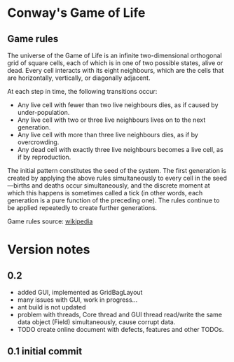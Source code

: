 # Conway's Game of Life

## Game rules

The universe of the Game of Life is an infinite two-dimensional orthogonal grid of square cells, each of which is in one of two possible states, alive or dead. Every cell interacts with its eight neighbours, which are the cells that are horizontally, vertically, or diagonally adjacent.

At each step in time, the following transitions occur:

* Any live cell with fewer than two live neighbours dies, as if caused by under-population.
* Any live cell with two or three live neighbours lives on to the next generation.
* Any live cell with more than three live neighbours dies, as if by overcrowding.
* Any dead cell with exactly three live neighbours becomes a live cell, as if by reproduction.

The initial pattern constitutes the seed of the system. The first generation is created by applying the above rules simultaneously to every cell in the seed—births and deaths occur simultaneously, and the discrete moment at which this happens is sometimes called a tick (in other words, each generation is a pure function of the preceding one). The rules continue to be applied repeatedly to create further generations.

Game rules source: [wikipedia]

[wikipedia]: http://en.wikipedia.org/wiki/Conway's_Game_of_Life

Version notes
========
## 0.2 
* added GUI, implemented as GridBagLayout
* many issues with GUI, work in progress...
* ant build is not updated
* problem with threads, Core thread and GUI thread read/write the same data object (Field) simultaneously, cause corrupt data.
* TODO create online document with defects, features and other TODOs.

## 0.1 initial commit